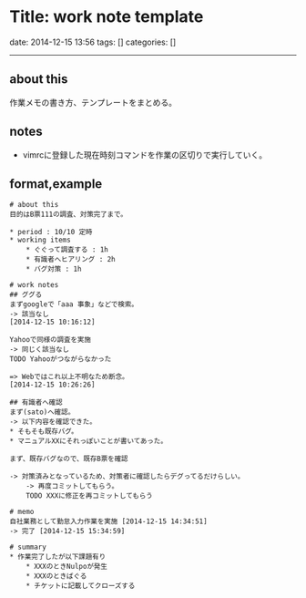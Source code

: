 # Title: work note template

date: 2014-12-15 13:56
tags: []
categories: []

---
## about this

作業メモの書き方、テンプレートをまとめる。

## notes

* vimrcに登録した現在時刻コマンドを作業の区切りで実行していく。

## format,example

	# about this
	目的はB票111の調査、対策完了まで。

	* period : 10/10 定時
	* working items
		* ぐぐって調査する : 1h
		* 有識者へヒアリング : 2h
		* バグ対策 : 1h

	# work notes
	## ググる
	まずgoogleで「aaa 事象」などで検索。
	-> 該当なし
	[2014-12-15 10:16:12]

	Yahooで同様の調査を実施
	-> 同じく該当なし
	TODO Yahooがつながらなかった

	=> Webではこれ以上不明なため断念。
	[2014-12-15 10:26:26]

	## 有識者へ確認
	まず(sato)へ確認。
	-> 以下内容を確認できた。
	* そもそも既存バグ。
	* マニュアルXXにそれっぽいことが書いてあった。

	まず、既存バグなので、既存B票を確認

	-> 対策済みとなっているため、対策者に確認したらデグってるだけらしい。
		-> 再度コミットしてもらう。
		TODO XXXに修正を再コミットしてもらう

	# memo
	自社業務として勤怠入力作業を実施 [2014-12-15 14:34:51]
	-> 完了 [2014-12-15 15:34:59]

	# summary
	* 作業完了したが以下課題有り
		* XXXのときNulpoが発生
		* XXXのときばぐる
		* チケットに記載してクローズする

